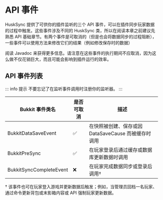 # API 事件
HuskSync 提供了可供你的插件监听的三个 API 事件，可以在插件同步玩家数据的过程中触发。这些事件涉及不同的 HuskSync 类，所以在阅读本章之前建议先熟悉 API 基础章节。有两个事件是可取消的（但是也会将数据同步的过程阻断），一些事件可以使用方法来修改它们的结果（例如修改保存时的数据）

阅读 Javadoc 来获得更多信息。请注意在这些事件的执行期间不应取消，因为这么做不仅花销巨大，而且可能会影响到插件运行的效率。

## API 事件列表

::: info 提示
不要忘记了在监听事件调用时注册你的监听器。
:::

|Bukkit 事件类名|是否可取消|描述|
|---|---|---|
|BukkitDataSaveEvent|✅|在快照被创建、保存或因 DataSaveCause 而被缓存时调用|
|BukkitPreSync|✅|在玩家登录后通过缓存或数据库更新数据时调用|
|BukkitSyncCompleteEvent|❌|在玩家完成数据同步或登录后调用†|

† 该事件也可在玩家登入游戏并更新数据后触发；例如，当管理员回档一名玩家、通过命令更新背包或末影箱内容或 API 强制玩家更新数据。